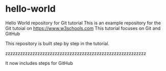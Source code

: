 # hello-world
Hello World repository for Git tutorial
This is an example repository for the Git tutoial on https://www.w3schools.com
This tutorial focuses on Git and GitHub

This repository is built step by step in the tutorial.

zzzzzzzzzzzzzzzzzzzzzzzzzzzzzzzzzzzzzzzzzzzzzzzzzzzzzzzzz

It now includes steps for GitHub
